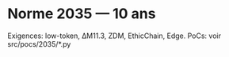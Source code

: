 # Norme 2035 — 10 ans

Exigences: low-token, ΔM11.3, ZDM, EthicChain, Edge.
PoCs: voir src/pocs/2035/*.py

